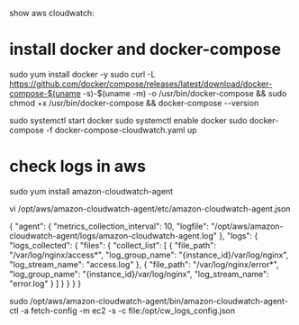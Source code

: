 show aws cloudwatch:



# install docker and docker-compose
sudo yum install docker -y
sudo curl -L https://github.com/docker/compose/releases/latest/download/docker-compose-$(uname -s)-$(uname -m) -o /usr/bin/docker-compose && sudo chmod +x /usr/bin/docker-compose && docker-compose --version

sudo systemctl start docker
sudo systemctl enable docker
sudo docker-compose -f docker-compose-cloudwatch.yaml up

# check logs in aws

sudo yum install amazon-cloudwatch-agent

vi /opt/aws/amazon-cloudwatch-agent/etc/amazon-cloudwatch-agent.json

{
    "agent": {
        "metrics_collection_interval": 10,
        "logfile": "/opt/aws/amazon-cloudwatch-agent/logs/amazon-cloudwatch-agent.log"
    },
    "logs": {
        "logs_collected": {
            "files": {
                "collect_list": [
                    {
                        "file_path": "/var/log/nginx/access*",
                        "log_group_name": "{instance_id}/var/log/nginx",
                        "log_stream_name": "access.log"
                    },
                    {
                        "file_path": "/var/log/nginx/error*",
                        "log_group_name": "{instance_id}/var/log/nginx",
                        "log_stream_name": "error.log"
                    }
                ]
            }
        }
    }
}


sudo /opt/aws/amazon-cloudwatch-agent/bin/amazon-cloudwatch-agent-ctl -a fetch-config -m ec2 -s -c file:/opt/cw_logs_config.json

